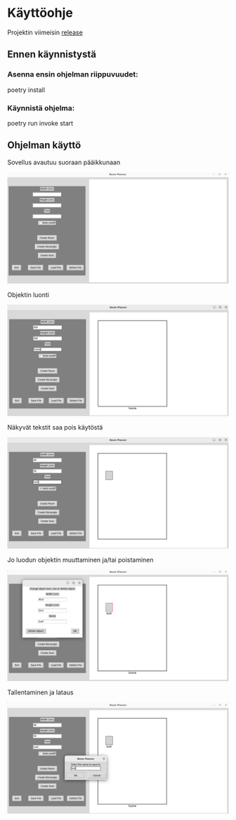 # Käyttöohje

Projektin viimeisin [release](https://github.com/Kissaniemi/ot-harjoitustyo/releases/tag/viikko6)

## Ennen käynnistystä

### Asenna ensin ohjelman riippuvuudet:

poetry install

### Käynnistä ohjelma:

poetry run invoke start


## Ohjelman käyttö

Sovellus avautuu suoraan pääikkunaan

![aloitus](https://github.com/Kissaniemi/ot-harjoitustyo/blob/main/projekti/kuvat/kayttokuva1.png)


Objektin luonti

![luonti](https://github.com/Kissaniemi/ot-harjoitustyo/blob/main/projekti/kuvat/kayttokuva2.png)

Näkyvät tekstit saa pois käytöstä

![tekstit](https://github.com/Kissaniemi/ot-harjoitustyo/blob/main/projekti/kuvat/kayttokuva5.png)

Jo luodun objektin muuttaminen ja/tai poistaminen

![muutos](https://github.com/Kissaniemi/ot-harjoitustyo/blob/main/projekti/kuvat/kayttokuva3.png)

Tallentaminen ja lataus

![tallennus](https://github.com/Kissaniemi/ot-harjoitustyo/blob/main/projekti/kuvat/kayttokuva4.png)
